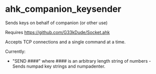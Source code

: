 # ahk_companion_keysender
Sends keys on behalf of companion (or other use)

Requires https://github.com/G33kDude/Socket.ahk

Accepts TCP connections and a single command at a time.  

Currently:
* "SEND ####" where #### is an arbitrary length string of numbers - Sends numpad key strings and numpadenter.  
